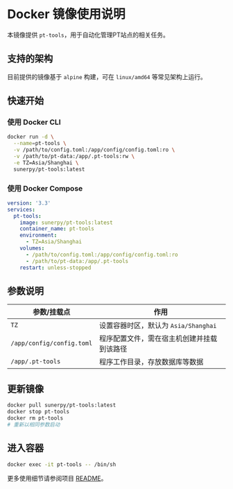 # Docker 镜像使用说明

本镜像提供 `pt-tools`，用于自动化管理PT站点的相关任务。

## 支持的架构

目前提供的镜像基于 `alpine` 构建，可在 `linux/amd64` 等常见架构上运行。

## 快速开始

### 使用 Docker CLI

```bash
docker run -d \
  --name=pt-tools \
  -v /path/to/config.toml:/app/config/config.toml:ro \
  -v /path/to/pt-data:/app/.pt-tools:rw \
  -e TZ=Asia/Shanghai \
  sunerpy/pt-tools:latest
```

### 使用 Docker Compose

```yaml
version: '3.3'
services:
  pt-tools:
    image: sunerpy/pt-tools:latest
    container_name: pt-tools
    environment:
      - TZ=Asia/Shanghai
    volumes:
      - /path/to/config.toml:/app/config/config.toml:ro
      - /path/to/pt-data:/app/.pt-tools
    restart: unless-stopped
```

## 参数说明

| 参数/挂载点 | 作用 |
|-------------|------|
| `TZ` | 设置容器时区，默认为 `Asia/Shanghai` |
| `/app/config/config.toml` | 程序配置文件，需在宿主机创建并挂载到该路径 |
| `/app/.pt-tools` | 程序工作目录，存放数据库等数据 |

## 更新镜像

```bash
docker pull sunerpy/pt-tools:latest
docker stop pt-tools
docker rm pt-tools
# 重新以相同参数启动
```

## 进入容器

```bash
docker exec -it pt-tools -- /bin/sh
```

更多使用细节请参阅项目 [README](../README.md)。
